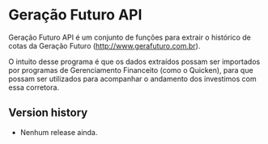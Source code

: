 # Geração Futuro API

Geração Futuro API é um conjunto de funções para extrair o histórico de
cotas da Geração Futuro (http://www.gerafuturo.com.br).

O intuito desse programa é que os dados extraídos possam ser importados
por programas de Gerenciamento Financeito (como o Quicken), para que
possam ser utilizados para acompanhar o andamento dos investimos com
essa corretora.


## Version history

 * Nenhum release ainda.
 